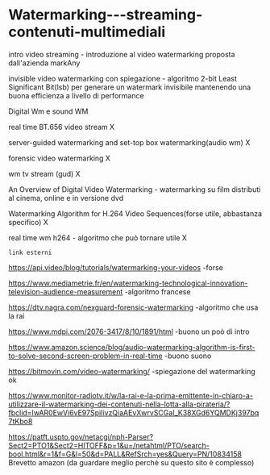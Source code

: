 # Watermarking---streaming-contenuti-multimediali


intro video streaming - introduzione al video watermarking proposta dall'azienda markAny

invisible video watermarking con spiegazione - algoritmo 2-bit Least Significant Bit(lsb) per generare un watermark invisibile mantenendo una buona efficienza a livello di performance

Digital Wm e sound WM 

real time BT.656 video stream X

server-guided watermarking and set-top box watermarking(audio wm) X

forensic video watermarking X

wm tv stream (gud) X

An Overview of Digital Video Watermarking - watermarking su film distributi al cinema, online e in versione dvd

Watermarking Algorithm for H.264 Video Sequences(forse utile, abbastanza specifico) X

real time wm h264 - algoritmo che può tornare utile X




    link esterni

https://api.video/blog/tutorials/watermarking-your-videos -forse

https://www.mediametrie.fr/en/watermarking-technological-innovation-television-audience-measurement -algoritmo francese

https://dtv.nagra.com/nexguard-forensic-watermarking -algoritmo che usa la rai

https://www.mdpi.com/2076-3417/8/10/1891/html -buono un poò di intro

https://www.amazon.science/blog/audio-watermarking-algorithm-is-first-to-solve-second-screen-problem-in-real-time -buono suono 

https://bitmovin.com/video-watermarking/ -spiegazione del watermarking ok



https://www.monitor-radiotv.it/w/la-rai-e-la-prima-emittente-in-chiaro-a-utilizzare-il-watermarking-dei-contenuti-nella-lotta-alla-pirateria/?fbclid=IwAR0EwVi6vE97SpiIivzQiaAEvXwrvSCGaI_K38XGd6YQMDKj397bq7tKbo8


https://patft.uspto.gov/netacgi/nph-Parser?Sect2=PTO1&Sect2=HITOFF&p=1&u=/netahtml/PTO/search-bool.html&r=1&f=G&l=50&d=PALL&RefSrch=yes&Query=PN/10834158
Brevetto amazon (da guardare meglio perchè su questo sito è complesso)
